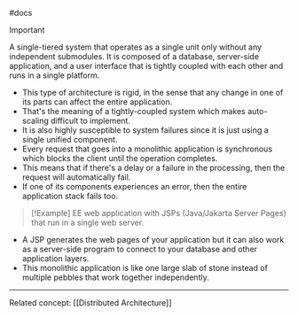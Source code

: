 #docs 

>[!Important]
>A single-tiered system that operates as a single unit only without any independent submodules. It is composed of a database, server-side application, and a user interface that is tightly coupled with each other and runs in a single platform. 

- This type of architecture is rigid, in the sense that any change in one of its parts can affect the entire application. 
- That's the meaning of a tightly-coupled system which makes auto-scaling difficult to implement.
- It is also highly susceptible to system failures since it is just using a single unified component.
- Every request that goes into a monolithic application is synchronous which blocks the client until the operation completes. 
- This means that if there's a delay or a failure in the processing, then the request will automatically fail.
- If one of its components experiences an error, then the entire application stack fails too.

>[!Example]
>EE web application with JSPs (Java/Jakarta Server Pages) that run in a single web server. 

- A JSP generates the web pages of your application but it can also work as a server-side program to connect to your database and other application layers. 
- This monolithic application is like one large slab of stone instead of multiple pebbles that work together independently.

___
Related concept: [[Distributed Architecture]]